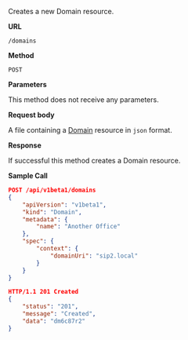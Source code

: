Creates a new Domain resource.

**URL**

`/domains`

**Method**

`POST`

**Parameters**

This method does not receive any parameters.

**Request body**

A file containing a [Domain](/docs/configuration/domains) resource in `json` format.

**Response**

If successful this method creates a Domain resource.

**Sample Call**

```json
POST /api/v1beta1/domains
{
	"apiVersion": "v1beta1",
	"kind": "Domain",
	"metadata": {
		"name": "Another Office"
	},
	"spec": {
		"context": {
			"domainUri": "sip2.local"
		}
	}
}

HTTP/1.1 201 Created
{
	"status": "201",
	"message": "Created",
	"data": "dm6c87r2"
}
```
